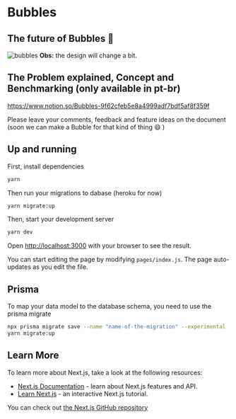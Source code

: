 # Bubbles
## The future of Bubbles 🚀
![bubbles](https://user-images.githubusercontent.com/11022437/98303172-726c6e00-1f9c-11eb-87df-975b23f7526b.gif)
**Obs:** the design will change a bit.

## The Problem explained, Concept and Benchmarking (only available in pt-br)
https://www.notion.so/Bubbles-9f62cfeb5e8a4999adf7bdf5af8f359f


Please leave your comments, feedback and feature ideas on the document (soon we can make a Bubble for that kind of thing 😄 )

## Up and running

First, install dependencies

```bash
yarn
```
Then run your migrations to dabase (heroku for now)

```bash
yarn migrate:up
```
Then, start your development server

```bash
yarn dev
```

Open [http://localhost:3000](http://localhost:3000) with your browser to see the result.

You can start editing the page by modifying `pages/index.js`. The page auto-updates as you edit the file.

## Prisma
To map your data model to the database schema, you need to use the prisma migrate
```bash
npx prisma migrate save --name "name-of-the-migration" --experimental
yarn migrate:up
```

## Learn More

To learn more about Next.js, take a look at the following resources:

- [Next.js Documentation](https://nextjs.org/docs) - learn about Next.js features and API.
- [Learn Next.js](https://nextjs.org/learn) - an interactive Next.js tutorial.

You can check out [the Next.js GitHub repository](https://github.com/vercel/next.js/)
